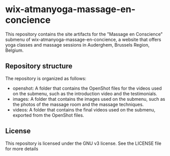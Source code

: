 # wix-atmanyoga-massage-en-concience

This repository contains the site artifacts for the "Massage en Conscience" submenu of wix-atmanyoga-massage-en-concience, a website that offers yoga classes and massage sessions in Auderghem, Brussels Region, Belgium.

## Repository structure

The repository is organized as follows:

- openshot: A folder that contains the OpenShot files for the videos used on the submenu, such as the introduction video and the testimonials.
- images: A folder that contains the images used on the submenu, such as the photos of the massage room and the massage techniques.
- videos: A folder that contains the final videos used on the submenu, exported from the OpenShot files.

## License

This repository is licensed under the GNU v3 license. See the LICENSE file for more details
